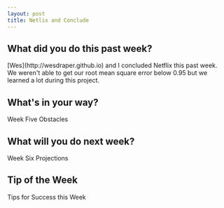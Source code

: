 ```yaml
---
layout: post
title: Netlix and Conclude
---
```


<h2>What did you do this past week?</h2>
[Wes](http://wesdraper.github.io) and I concluded Netflix this past week. We weren't able to get our root mean square error below 0.95 but we learned a lot during this project.

<h2>What's in your way?</h2>
Week Five Obstacles


<h2>What will you do next week?</h2>
Week Six Projections


<h2>Tip of the Week</h2>
Tips for Success this Week
